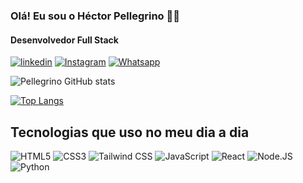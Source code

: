 ### Olá! Eu sou o Héctor Pellegrino 🙋‍♂️ 
#### Desenvolvedor Full Stack
[![linkedin](https://img.shields.io/badge/LinkedIn-0077B5?style=for-the-badge&logo=linkedin&logoColor=white)](https://www.linkedin.com/in/hectorpellegrino/)
[![Instagram](https://img.shields.io/badge/Instagram-E4405F?style=for-the-badge&logo=instagram&logoColor=white)](https://www.instagram.com/hectorpellegriino/)
[![Whatsapp](https://img.shields.io/badge/WhatsApp-25D366?style=for-the-badge&logo=whatsapp&logoColor=white)](https://wa.me/5511973810705?text=Ol%C3%A1%20H%C3%A9ctor,%20tudo%20bem?%20Vim%20pelo%20GitHub%20e%20gostaria%20de%20mais%20informa%C3%A7%C3%B5es)

![Pellegrino GitHub stats](https://github-readme-stats.vercel.app/api?username=hector-pellegrino&show_icons=true&theme=tokyonight)

[![Top Langs](https://github-readme-stats.vercel.app/api/top-langs/?username=hector-pellegrino)](https://github.com/anuraghazra/github-readme-stats)
## Tecnologias que uso no meu dia a dia
<div style="display: inline_block"> 
    <img aglin="center" alt="HTML5" 
    src="https://img.shields.io/badge/HTML5-E34F26?style=for-the-badge&logo=html5&logoColor=white">
    <img aglin="center" alt="CSS3" 
    src="https://img.shields.io/badge/CSS3-1572B6?style=for-the-badge&logo=css3&logoColor=white">
    <img aglin="center" alt="Tailwind CSS" 
    src="https://img.shields.io/badge/Tailwind_CSS-38B2AC?style=for-the-badge&logo=tailwind-css&logoColor=white">
    <img aglin="center" alt="JavaScript" 
    src="https://img.shields.io/badge/JavaScript-F7DF1E?style=for-the-badge&logo=javascript&logoColor=black">
    <img aglin="center" alt="React"
    src="https://img.shields.io/badge/React-20232A?style=for-the-badge&logo=react&logoColor=61DAFB">
    <img aglin="center" alt="Node.JS" src="https://img.shields.io/badge/Node.js-43853D?style=for-the-badge&logo=node.js&logoColor=white">
    <img aglin="center" alt="Python" src="https://img.shields.io/badge/Python-3776AB?style=for-the-badge&logo=python&logoColor=white">
</div>
<br></br>


